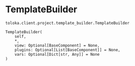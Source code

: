 # TemplateBuilder
`toloka.client.project.template_builder.TemplateBuilder`

```
TemplateBuilder(
    self,
    *,
    view: Optional[BaseComponent] = None,
    plugins: Optional[List[BaseComponent]] = None,
    vars: Optional[Dict[str, Any]] = None
)
```

